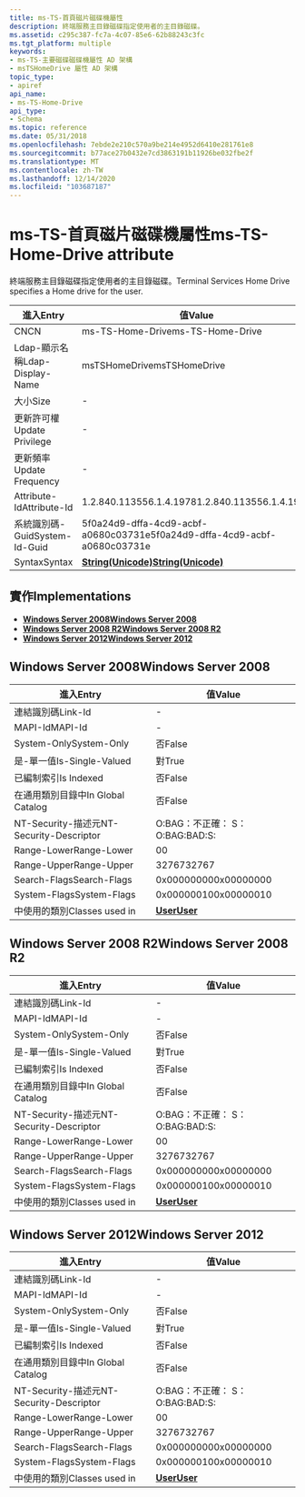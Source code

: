 ```yaml
---
title: ms-TS-首頁磁片磁碟機屬性
description: 終端服務主目錄磁碟指定使用者的主目錄磁碟。
ms.assetid: c295c387-fc7a-4c07-85e6-62b88243c3fc
ms.tgt_platform: multiple
keywords:
- ms-TS-主要磁碟磁碟機屬性 AD 架構
- msTSHomeDrive 屬性 AD 架構
topic_type:
- apiref
api_name:
- ms-TS-Home-Drive
api_type:
- Schema
ms.topic: reference
ms.date: 05/31/2018
ms.openlocfilehash: 7ebde2e210c570a9be214e4952d6410e281761e8
ms.sourcegitcommit: b77ace27b0432e7cd3863191b11926be032fbe2f
ms.translationtype: MT
ms.contentlocale: zh-TW
ms.lasthandoff: 12/14/2020
ms.locfileid: "103687187"
---
```

# <a name="ms-ts-home-drive-attribute"></a><span data-ttu-id="109d4-105">ms-TS-首頁磁片磁碟機屬性</span><span class="sxs-lookup"><span data-stu-id="109d4-105">ms-TS-Home-Drive attribute</span></span>

<span data-ttu-id="109d4-106">終端服務主目錄磁碟指定使用者的主目錄磁碟。</span><span class="sxs-lookup"><span data-stu-id="109d4-106">Terminal Services Home Drive specifies a Home drive for the user.</span></span>



| <span data-ttu-id="109d4-107">進入</span><span class="sxs-lookup"><span data-stu-id="109d4-107">Entry</span></span> | <span data-ttu-id="109d4-108">值</span><span class="sxs-lookup"><span data-stu-id="109d4-108">Value</span></span> |
|-------------------|---------------------------------------------|
| <span data-ttu-id="109d4-109">CN</span><span class="sxs-lookup"><span data-stu-id="109d4-109">CN</span></span>                | <span data-ttu-id="109d4-110">ms-TS-Home-Drive</span><span class="sxs-lookup"><span data-stu-id="109d4-110">ms-TS-Home-Drive</span></span>                            |
| <span data-ttu-id="109d4-111">Ldap-顯示名稱</span><span class="sxs-lookup"><span data-stu-id="109d4-111">Ldap-Display-Name</span></span> | <span data-ttu-id="109d4-112">msTSHomeDrive</span><span class="sxs-lookup"><span data-stu-id="109d4-112">msTSHomeDrive</span></span>                               |
| <span data-ttu-id="109d4-113">大小</span><span class="sxs-lookup"><span data-stu-id="109d4-113">Size</span></span>              | \-                                          |
| <span data-ttu-id="109d4-114">更新許可權</span><span class="sxs-lookup"><span data-stu-id="109d4-114">Update Privilege</span></span>  | \-                                          |
| <span data-ttu-id="109d4-115">更新頻率</span><span class="sxs-lookup"><span data-stu-id="109d4-115">Update Frequency</span></span>  | \-                                          |
| <span data-ttu-id="109d4-116">Attribute-Id</span><span class="sxs-lookup"><span data-stu-id="109d4-116">Attribute-Id</span></span>      | <span data-ttu-id="109d4-117">1.2.840.113556.1.4.1978</span><span class="sxs-lookup"><span data-stu-id="109d4-117">1.2.840.113556.1.4.1978</span></span>                     |
| <span data-ttu-id="109d4-118">系統識別碼-Guid</span><span class="sxs-lookup"><span data-stu-id="109d4-118">System-Id-Guid</span></span>    | <span data-ttu-id="109d4-119">5f0a24d9-dffa-4cd9-acbf-a0680c03731e</span><span class="sxs-lookup"><span data-stu-id="109d4-119">5f0a24d9-dffa-4cd9-acbf-a0680c03731e</span></span>        |
| <span data-ttu-id="109d4-120">Syntax</span><span class="sxs-lookup"><span data-stu-id="109d4-120">Syntax</span></span>            | [<span data-ttu-id="109d4-121">**String(Unicode)**</span><span class="sxs-lookup"><span data-stu-id="109d4-121">**String(Unicode)**</span></span>](s-string-unicode.md) |



## <a name="implementations"></a><span data-ttu-id="109d4-122">實作</span><span class="sxs-lookup"><span data-stu-id="109d4-122">Implementations</span></span>

-   [<span data-ttu-id="109d4-123">**Windows Server 2008**</span><span class="sxs-lookup"><span data-stu-id="109d4-123">**Windows Server 2008**</span></span>](#windows-server-2008)
-   [<span data-ttu-id="109d4-124">**Windows Server 2008 R2**</span><span class="sxs-lookup"><span data-stu-id="109d4-124">**Windows Server 2008 R2**</span></span>](#windows-server-2008-r2)
-   [<span data-ttu-id="109d4-125">**Windows Server 2012**</span><span class="sxs-lookup"><span data-stu-id="109d4-125">**Windows Server 2012**</span></span>](#windows-server-2012)

## <a name="windows-server-2008"></a><span data-ttu-id="109d4-126">Windows Server 2008</span><span class="sxs-lookup"><span data-stu-id="109d4-126">Windows Server 2008</span></span>



| <span data-ttu-id="109d4-127">進入</span><span class="sxs-lookup"><span data-stu-id="109d4-127">Entry</span></span> | <span data-ttu-id="109d4-128">值</span><span class="sxs-lookup"><span data-stu-id="109d4-128">Value</span></span> |
|------------------------|-----------------------------------|
| <span data-ttu-id="109d4-129">連結識別碼</span><span class="sxs-lookup"><span data-stu-id="109d4-129">Link-Id</span></span>                | \-                                |
| <span data-ttu-id="109d4-130">MAPI-Id</span><span class="sxs-lookup"><span data-stu-id="109d4-130">MAPI-Id</span></span>                | \-                                |
| <span data-ttu-id="109d4-131">System-Only</span><span class="sxs-lookup"><span data-stu-id="109d4-131">System-Only</span></span>            | <span data-ttu-id="109d4-132">否</span><span class="sxs-lookup"><span data-stu-id="109d4-132">False</span></span>                             |
| <span data-ttu-id="109d4-133">是-單一值</span><span class="sxs-lookup"><span data-stu-id="109d4-133">Is-Single-Valued</span></span>       | <span data-ttu-id="109d4-134">對</span><span class="sxs-lookup"><span data-stu-id="109d4-134">True</span></span>                              |
| <span data-ttu-id="109d4-135">已編制索引</span><span class="sxs-lookup"><span data-stu-id="109d4-135">Is Indexed</span></span>             | <span data-ttu-id="109d4-136">否</span><span class="sxs-lookup"><span data-stu-id="109d4-136">False</span></span>                             |
| <span data-ttu-id="109d4-137">在通用類別目錄中</span><span class="sxs-lookup"><span data-stu-id="109d4-137">In Global Catalog</span></span>      | <span data-ttu-id="109d4-138">否</span><span class="sxs-lookup"><span data-stu-id="109d4-138">False</span></span>                             |
| <span data-ttu-id="109d4-139">NT-Security-描述元</span><span class="sxs-lookup"><span data-stu-id="109d4-139">NT-Security-Descriptor</span></span> | <span data-ttu-id="109d4-140">O:BAG：不正確： S：</span><span class="sxs-lookup"><span data-stu-id="109d4-140">O:BAG:BAD:S:</span></span>                      |
| <span data-ttu-id="109d4-141">Range-Lower</span><span class="sxs-lookup"><span data-stu-id="109d4-141">Range-Lower</span></span>            | <span data-ttu-id="109d4-142">0</span><span class="sxs-lookup"><span data-stu-id="109d4-142">0</span></span>                                 |
| <span data-ttu-id="109d4-143">Range-Upper</span><span class="sxs-lookup"><span data-stu-id="109d4-143">Range-Upper</span></span>            | <span data-ttu-id="109d4-144">32767</span><span class="sxs-lookup"><span data-stu-id="109d4-144">32767</span></span>                             |
| <span data-ttu-id="109d4-145">Search-Flags</span><span class="sxs-lookup"><span data-stu-id="109d4-145">Search-Flags</span></span>           | <span data-ttu-id="109d4-146">0x00000000</span><span class="sxs-lookup"><span data-stu-id="109d4-146">0x00000000</span></span>                        |
| <span data-ttu-id="109d4-147">System-Flags</span><span class="sxs-lookup"><span data-stu-id="109d4-147">System-Flags</span></span>           | <span data-ttu-id="109d4-148">0x00000010</span><span class="sxs-lookup"><span data-stu-id="109d4-148">0x00000010</span></span>                        |
| <span data-ttu-id="109d4-149">中使用的類別</span><span class="sxs-lookup"><span data-stu-id="109d4-149">Classes used in</span></span>        | [<span data-ttu-id="109d4-150">**User**</span><span class="sxs-lookup"><span data-stu-id="109d4-150">**User**</span></span>](c-user.md)<br/> |



## <a name="windows-server-2008-r2"></a><span data-ttu-id="109d4-151">Windows Server 2008 R2</span><span class="sxs-lookup"><span data-stu-id="109d4-151">Windows Server 2008 R2</span></span>



| <span data-ttu-id="109d4-152">進入</span><span class="sxs-lookup"><span data-stu-id="109d4-152">Entry</span></span> | <span data-ttu-id="109d4-153">值</span><span class="sxs-lookup"><span data-stu-id="109d4-153">Value</span></span> |
|------------------------|-----------------------------------|
| <span data-ttu-id="109d4-154">連結識別碼</span><span class="sxs-lookup"><span data-stu-id="109d4-154">Link-Id</span></span>                | \-                                |
| <span data-ttu-id="109d4-155">MAPI-Id</span><span class="sxs-lookup"><span data-stu-id="109d4-155">MAPI-Id</span></span>                | \-                                |
| <span data-ttu-id="109d4-156">System-Only</span><span class="sxs-lookup"><span data-stu-id="109d4-156">System-Only</span></span>            | <span data-ttu-id="109d4-157">否</span><span class="sxs-lookup"><span data-stu-id="109d4-157">False</span></span>                             |
| <span data-ttu-id="109d4-158">是-單一值</span><span class="sxs-lookup"><span data-stu-id="109d4-158">Is-Single-Valued</span></span>       | <span data-ttu-id="109d4-159">對</span><span class="sxs-lookup"><span data-stu-id="109d4-159">True</span></span>                              |
| <span data-ttu-id="109d4-160">已編制索引</span><span class="sxs-lookup"><span data-stu-id="109d4-160">Is Indexed</span></span>             | <span data-ttu-id="109d4-161">否</span><span class="sxs-lookup"><span data-stu-id="109d4-161">False</span></span>                             |
| <span data-ttu-id="109d4-162">在通用類別目錄中</span><span class="sxs-lookup"><span data-stu-id="109d4-162">In Global Catalog</span></span>      | <span data-ttu-id="109d4-163">否</span><span class="sxs-lookup"><span data-stu-id="109d4-163">False</span></span>                             |
| <span data-ttu-id="109d4-164">NT-Security-描述元</span><span class="sxs-lookup"><span data-stu-id="109d4-164">NT-Security-Descriptor</span></span> | <span data-ttu-id="109d4-165">O:BAG：不正確： S：</span><span class="sxs-lookup"><span data-stu-id="109d4-165">O:BAG:BAD:S:</span></span>                      |
| <span data-ttu-id="109d4-166">Range-Lower</span><span class="sxs-lookup"><span data-stu-id="109d4-166">Range-Lower</span></span>            | <span data-ttu-id="109d4-167">0</span><span class="sxs-lookup"><span data-stu-id="109d4-167">0</span></span>                                 |
| <span data-ttu-id="109d4-168">Range-Upper</span><span class="sxs-lookup"><span data-stu-id="109d4-168">Range-Upper</span></span>            | <span data-ttu-id="109d4-169">32767</span><span class="sxs-lookup"><span data-stu-id="109d4-169">32767</span></span>                             |
| <span data-ttu-id="109d4-170">Search-Flags</span><span class="sxs-lookup"><span data-stu-id="109d4-170">Search-Flags</span></span>           | <span data-ttu-id="109d4-171">0x00000000</span><span class="sxs-lookup"><span data-stu-id="109d4-171">0x00000000</span></span>                        |
| <span data-ttu-id="109d4-172">System-Flags</span><span class="sxs-lookup"><span data-stu-id="109d4-172">System-Flags</span></span>           | <span data-ttu-id="109d4-173">0x00000010</span><span class="sxs-lookup"><span data-stu-id="109d4-173">0x00000010</span></span>                        |
| <span data-ttu-id="109d4-174">中使用的類別</span><span class="sxs-lookup"><span data-stu-id="109d4-174">Classes used in</span></span>        | [<span data-ttu-id="109d4-175">**User**</span><span class="sxs-lookup"><span data-stu-id="109d4-175">**User**</span></span>](c-user.md)<br/> |



## <a name="windows-server-2012"></a><span data-ttu-id="109d4-176">Windows Server 2012</span><span class="sxs-lookup"><span data-stu-id="109d4-176">Windows Server 2012</span></span>



| <span data-ttu-id="109d4-177">進入</span><span class="sxs-lookup"><span data-stu-id="109d4-177">Entry</span></span> | <span data-ttu-id="109d4-178">值</span><span class="sxs-lookup"><span data-stu-id="109d4-178">Value</span></span> |
|------------------------|-----------------------------------|
| <span data-ttu-id="109d4-179">連結識別碼</span><span class="sxs-lookup"><span data-stu-id="109d4-179">Link-Id</span></span>                | \-                                |
| <span data-ttu-id="109d4-180">MAPI-Id</span><span class="sxs-lookup"><span data-stu-id="109d4-180">MAPI-Id</span></span>                | \-                                |
| <span data-ttu-id="109d4-181">System-Only</span><span class="sxs-lookup"><span data-stu-id="109d4-181">System-Only</span></span>            | <span data-ttu-id="109d4-182">否</span><span class="sxs-lookup"><span data-stu-id="109d4-182">False</span></span>                             |
| <span data-ttu-id="109d4-183">是-單一值</span><span class="sxs-lookup"><span data-stu-id="109d4-183">Is-Single-Valued</span></span>       | <span data-ttu-id="109d4-184">對</span><span class="sxs-lookup"><span data-stu-id="109d4-184">True</span></span>                              |
| <span data-ttu-id="109d4-185">已編制索引</span><span class="sxs-lookup"><span data-stu-id="109d4-185">Is Indexed</span></span>             | <span data-ttu-id="109d4-186">否</span><span class="sxs-lookup"><span data-stu-id="109d4-186">False</span></span>                             |
| <span data-ttu-id="109d4-187">在通用類別目錄中</span><span class="sxs-lookup"><span data-stu-id="109d4-187">In Global Catalog</span></span>      | <span data-ttu-id="109d4-188">否</span><span class="sxs-lookup"><span data-stu-id="109d4-188">False</span></span>                             |
| <span data-ttu-id="109d4-189">NT-Security-描述元</span><span class="sxs-lookup"><span data-stu-id="109d4-189">NT-Security-Descriptor</span></span> | <span data-ttu-id="109d4-190">O:BAG：不正確： S：</span><span class="sxs-lookup"><span data-stu-id="109d4-190">O:BAG:BAD:S:</span></span>                      |
| <span data-ttu-id="109d4-191">Range-Lower</span><span class="sxs-lookup"><span data-stu-id="109d4-191">Range-Lower</span></span>            | <span data-ttu-id="109d4-192">0</span><span class="sxs-lookup"><span data-stu-id="109d4-192">0</span></span>                                 |
| <span data-ttu-id="109d4-193">Range-Upper</span><span class="sxs-lookup"><span data-stu-id="109d4-193">Range-Upper</span></span>            | <span data-ttu-id="109d4-194">32767</span><span class="sxs-lookup"><span data-stu-id="109d4-194">32767</span></span>                             |
| <span data-ttu-id="109d4-195">Search-Flags</span><span class="sxs-lookup"><span data-stu-id="109d4-195">Search-Flags</span></span>           | <span data-ttu-id="109d4-196">0x00000000</span><span class="sxs-lookup"><span data-stu-id="109d4-196">0x00000000</span></span>                        |
| <span data-ttu-id="109d4-197">System-Flags</span><span class="sxs-lookup"><span data-stu-id="109d4-197">System-Flags</span></span>           | <span data-ttu-id="109d4-198">0x00000010</span><span class="sxs-lookup"><span data-stu-id="109d4-198">0x00000010</span></span>                        |
| <span data-ttu-id="109d4-199">中使用的類別</span><span class="sxs-lookup"><span data-stu-id="109d4-199">Classes used in</span></span>        | [<span data-ttu-id="109d4-200">**User**</span><span class="sxs-lookup"><span data-stu-id="109d4-200">**User**</span></span>](c-user.md)<br/> |



 

 





